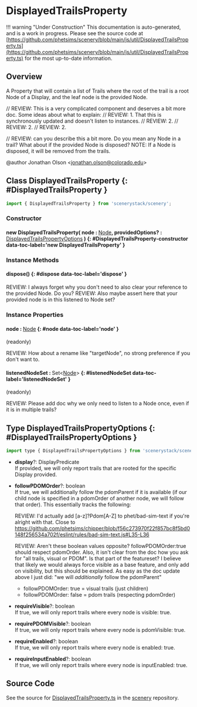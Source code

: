 # DisplayedTrailsProperty

!!! warning "Under Construction"
    This documentation is auto-generated, and is a work in progress. Please see the source code at
    [https://github.com/phetsims/scenery/blob/main/js/util/DisplayedTrailsProperty.ts](https://github.com/phetsims/scenery/blob/main/js/util/DisplayedTrailsProperty.ts) for the most up-to-date information.

## Overview

A Property that will contain a list of Trails where the root of the trail is a root Node of a Display, and the leaf
node is the provided Node.

// REVIEW: This is a very complicated component and deserves a bit more doc. Some ideas about what to explain:
// REVIEW:   1. That this is synchronously updated and doesn't listen to instances.
// REVIEW:   2.
// REVIEW:   2.
// REVIEW:   2.

// REVIEW: can you describe this a bit more. Do you mean any Node in a trail? What about if the provided Node is disposed?
NOTE: If a Node is disposed, it will be removed from the trails.

@author Jonathan Olson &lt;jonathan.olson@colorado.edu&gt;

## Class DisplayedTrailsProperty {: #DisplayedTrailsProperty }


```js
import { DisplayedTrailsProperty } from 'scenerystack/scenery';
```
### Constructor

#### new DisplayedTrailsProperty( node : <span style="font-weight: 400;">[Node](../scenery/Node.md)</span>, providedOptions? : <span style="font-weight: 400;">[DisplayedTrailsPropertyOptions](../scenery/DisplayedTrailsProperty.md#DisplayedTrailsPropertyOptions)</span> ) {: #DisplayedTrailsProperty-constructor data-toc-label='new DisplayedTrailsProperty' }

### Instance Methods

#### dispose() {: #dispose data-toc-label='dispose' }

REVIEW: I always forget why you don't need to also clear your reference to the provided Node. Do you?
REVIEW: Also maybe assert here that your provided node is in this listened to Node set?

### Instance Properties

#### node : <span style="font-weight: 400;">[Node](../scenery/Node.md)</span> {: #node data-toc-label='node' }

(readonly)

REVIEW: How about a rename like "targetNode", no strong preference if you don't want to.

#### listenedNodeSet : <span style="font-weight: 400;">Set&lt;[Node](../scenery/Node.md)&gt;</span> {: #listenedNodeSet data-toc-label='listenedNodeSet' }

(readonly)

REVIEW: Please add doc why we only need to listen to a Node once, even if it is in multiple trails?



## Type DisplayedTrailsPropertyOptions {: #DisplayedTrailsPropertyOptions }


```js
import type { DisplayedTrailsPropertyOptions } from 'scenerystack/scenery';
```


- **display**?: DisplayPredicate
<br>  If provided, we will only report trails that are rooted for the specific Display provided.
- **followPDOMOrder**?: <span style="color: hsla(calc(var(--md-hue) + 180deg),80%,40%,1);">boolean</span>
<br>  If true, we will additionally follow the pdomParent if it is available (if our child node is specified in a pdomOrder of another
  node, we will follow that order).
  This essentially tracks the following:
  
  REVIEW: I'd actually add [a-z]?Pdom[A-Z] to phet/bad-sim-text if you're alright with that. Close to https://github.com/phetsims/chipper/blob/f56c273970f22f857bc8f5bd0148f256534a702f/eslint/rules/bad-sim-text.js#L35-L36
  
  REVIEW: Aren't these boolean values opposite? followPDOMOrder:true should respect pdomOrder. Also, it isn't clear
          from the doc how you ask for "all trails, visual or PDOM". Is that part of the featureset? I believe
          that likely we would always force visible as a base feature, and only add on visibility, but this should
          be explained. As easy as the doc update above I just did: "we will _additionally_ follow the pdomParent"
  - followPDOMOrder: true = visual trails (just children)
  - followPDOMOrder: false = pdom trails (respecting pdomOrder)
- **requireVisible**?: <span style="color: hsla(calc(var(--md-hue) + 180deg),80%,40%,1);">boolean</span>
<br>  If true, we will only report trails where every node is visible: true.
- **requirePDOMVisible**?: <span style="color: hsla(calc(var(--md-hue) + 180deg),80%,40%,1);">boolean</span>
<br>  If true, we will only report trails where every node is pdomVisible: true.
- **requireEnabled**?: <span style="color: hsla(calc(var(--md-hue) + 180deg),80%,40%,1);">boolean</span>
<br>  If true, we will only report trails where every node is enabled: true.
- **requireInputEnabled**?: <span style="color: hsla(calc(var(--md-hue) + 180deg),80%,40%,1);">boolean</span>
<br>  If true, we will only report trails where every node is inputEnabled: true.




## Source Code

See the source for [DisplayedTrailsProperty.ts](https://github.com/phetsims/scenery/blob/main/js/util/DisplayedTrailsProperty.ts) in the [scenery](https://github.com/phetsims/scenery) repository.
